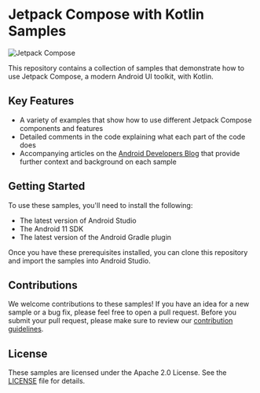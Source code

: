 # Jetpack Compose with Kotlin Samples

![Jetpack Compose](https://developer.android.com/topic/libraries/ui/images/compose-toolkit.png)

This repository contains a collection of samples that demonstrate how to use Jetpack Compose, a modern Android UI toolkit, with Kotlin.

## Key Features

- A variety of examples that show how to use different Jetpack Compose components and features
- Detailed comments in the code explaining what each part of the code does
- Accompanying articles on the [Android Developers Blog](https://developer.android.com/blog) that provide further context and background on each sample

## Getting Started

To use these samples, you'll need to install the following:

- The latest version of Android Studio
- The Android 11 SDK
- The latest version of the Android Gradle plugin

Once you have these prerequisites installed, you can clone this repository and import the samples into Android Studio.

## Contributions

We welcome contributions to these samples! If you have an idea for a new sample or a bug fix, please feel free to open a pull request. Before you submit your pull request, please make sure to review our [contribution guidelines](CONTRIBUTING.md).

## License

These samples are licensed under the Apache 2.0 License. See the [LICENSE](LICENSE) file for details.
